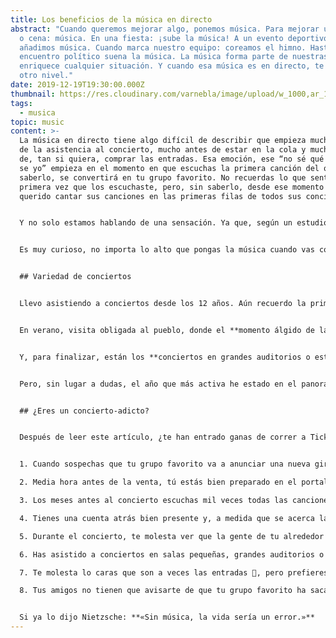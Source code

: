 ```yaml
---
title: Los beneficios de la música en directo
abstract: "Cuando queremos mejorar algo, ponemos música. Para mejorar una comida
  o cena: música. En una fiesta: ¡sube la música! A un evento deportivo, le
  añadimos música. Cuando marca nuestro equipo: coreamos el himno. Hasta en un
  encuentro político suena la música. La música forma parte de nuestras vidas y
  enriquece cualquier situación. Y cuando esa música es en directo, te lleva a
  otro nivel."
date: 2019-12-19T19:30:00.000Z
thumbnail: https://res.cloudinary.com/varnebla/image/upload/w_1000,ar_16:9,c_fill,g_auto,e_sharpen/v1593199774/beneficios_musica/concert-768722_1280_bwjyms.jpg
tags:
  - musica
topic: music
content: >-
  La música en directo tiene algo difícil de describir que empieza mucho antes
  de la asistencia al concierto, mucho antes de estar en la cola y mucho antes
  de, tan si quiera, comprar las entradas. Esa emoción, ese “no sé qué que qué
  se yo” empieza en el momento en que escuchas la primera canción del que, sin
  saberlo, se convertirá en tu grupo favorito. No recuerdas lo que sentiste la
  primera vez que los escuchaste, pero, sin saberlo, desde ese momento **has
  querido cantar sus canciones en las primeras filas de todos sus conciertos**.


  Y no solo estamos hablando de una sensación. Ya que, según un estudio de la Universidad de Deakin (Australia), ir a conciertos te hace más feliz. Para “[If you’re happy and you know it: Music engagement and subjective wellbeing](https://journals.sagepub.com/doi/10.1177/0305735616659552)”, que es el nombre del estudio, se entrevistó a más de 1000 personas y se demostró que aquellos que asisten a conciertos tienen **un nivel de satisfacción mayor en su vida**.


  Es muy curioso, no importa lo alto que pongas la música cuando vas conduciendo (y cantas como si te estuvieras jugando tu estancia en la Academia), nada se compara a la sensación de escuchar las voces de miles de personas cantando contigo, marcando el ritmo con los pies y levantando los brazos al cielo mientras el grupo está tocando sobre el escenario.


  ## Variedad de conciertos


  Llevo asistiendo a conciertos desde los 12 años. Aún recuerdo la primera vez que fui a uno: era verano y fue en la playa. Se trataba del **típico concierto gratuito** que el Ayuntamiento organiza para dar vida a la ciudad en verano, donde el cantante es alguien que quiere volver a estar en el panorama musical. Es pensar en aquellos conciertos y me veo a mi subida a los hombros de mi madre, a quien no le importaba pasarse el día siguiente con dolor de espalda: lo importante era que yo disfrutara al máximo del espectáculo. Les siguieron los **conciertos de la Fiesta Mayor** de mi ciudad, donde el presupuesto era algo más elevado y el cantante incluso aún sonaba en la radio. Recuerdo con cariño esos primeros conciertos, donde lo que importaba era dejarte la voz con tus amigos aunque no conocieras la canción y, una vez acabado, llamada a tus padres para pedirles que, por favor, te dejaran una horita más para poder ir a la feria.


  En verano, visita obligada al pueblo, donde el **momento álgido de las fiestas patronales** eran las tres noches de concierto, protagonizados por orquestas con nombres como «Orquesta Pecado» o «Tentación». Hay que ponerse en contexto: son las fiestas de tu pueblo, vuelves a ver a la familia y te reencuentras con amigos que solo ves de año en año. El plan mejor para tu noche es pedir una cerveza en la barra y bailar toda la noche los «temazos de una vida», no faltan: Amaral, Paquito el Chocolatero, Estopa, Fito y Fitipaldis e, incluso, algunas orquestas se arrancan con el reaggeton más actual. Seguramente todos aquellos que tenéis un pueblo al que volvéis cada año os habéis visualizado en medio de la plaza dándolo todo mientras, de fondo, el sol empieza a despuntar.


  Y, para finalizar, están los **conciertos en grandes auditorios o estadios de fútbol**. Esos conciertos para los que vas ahorrando durante meses, porque no podrías permitirte perdértelos. En mi caso, he tenido el placer de ver a [Coldplay](https://www.youtube.com/watch?v=0MXiBqgqDeI) tocando en el Estadio Olímpico Lluís Companys (mayo 2016) y a [Foo Fighters en el Lollapalooza](https://www.youtube.com/watch?v=QlK3lGFsEgQ) de Berlín (septiembre 2017). También he asistido en tres ocasiones al Palau Sant Jordi de Barcelona para ver tocar a [Fito y Fitipaldis](https://www.youtube.com/watch?v=m3acmB888SY) (en 2010, 2014 y 2018). En ese mismo recinto, he visto dos veces a [Pablo Alborán](https://www.youtube.com/watch?v=JVfHQ6705EE) (en 2015 y 2018) junto a mi madre, mi amiga de la infancia Paqui y su madre. Estos conciertos los recuerdo con muchísimo cariño, porque **son momentos que atesoras siempre**: compartir una de tus grandes aficiones con personas a las que quieres tanto.


  Pero, sin lugar a dudas, el año que más activa he estado en el panorama conciertos ha sido este último, ya que desde abril he asistido a 3 festivales: el **Cruïlla Primavera** del Poble Espanyol de Barcelona, el **Music Port Fest** en Puerto de Sagunto y el **Marenostrum Castle Park** en Fuengirola. Y, en todas las ocasiones, ha sido con la principal motivación de ver en directo a [IZAL](https://www.youtube.com/watch?v=gnTENXZc1jU&t=231s). De hecho, tanto en Barcelona como en Fuengirola, era entrada a concierto único. En el caso de P. de Sagunto, además de disfrutar como nunca de IZAL, pude escuchar en directo a grupos y cantantes que no conocía, como Carlos Sadness o Miss Cafeína, y pude volver a ver a Rayden, a quien había visto tocar en una pequeña sala de Barcelona hace años. **Próximamente** os hablaré de estos festivales: ubicación, organización, ambiente… ¡y os daré consejos por si estáis pensando asistir en futuras ediciones!


  ## ¿Eres un concierto-adicto?


  Después de leer este artículo, ¿te han entrado ganas de correr a Ticketmaster y ver la oferta de conciertos actual? ¿Has revivido el último concierto en el que te dejaste la voz y te mueres de ganas de repetir? ¿Quieres saber si tú también eres un fanático de los conciertos? Si te sientes identificado al menos con 5 de estas afirmaciones, no lo dudes, **¡ERES FAN!**


  1. Cuando sospechas que tu grupo favorito va a anunciar una nueva gira, lo sigues en todas las RRSS (hasta activas las notificaciones🔔), atento al momento en el que anuncien el inicio de la venta de entradas.

  2. Media hora antes de la venta, tú estás bien preparado en el portal de compra de entradas con, al menos, dos dispositivos 💻📱, no vaya a ser que uno se te cuelgue y te quedes sin tus ansiadas entradas.

  3. Los meses antes al concierto escuchas mil veces todas las canciones 🎵. En ocasiones, el resto de grupos dejan de existir para ti, la concentración está claramente dirigida a ser el fan nº 1.

  4. Tienes una cuenta atrás bien presente y, a medida que se acerca la fecha, sufres por cualquier imprevisto 🤷🏻‍♂️ que pueda llevar a la cancelación del concierto/festival.

  5. Durante el concierto, te molesta ver que la gente de tu alrededor no baila 👯‍♀️ y, lo que es peor, ¡que solo se sabe una canción!

  6. Has asistido a conciertos en salas pequeñas, grandes auditorios o incluso en estadios de fútbol, y sabes encontrar matices que te hacen apreciar cada uno de los lugares de forma especial 💕.

  7. Te molesta lo caras que son a veces las entradas 🤑, pero prefieres dejar de disfrutar de otras cosas e invertir el dinero en la experiencia concierto, incluso aunque ya hayas ido a ver a ese grupo/cantante.

  8. Tus amigos no tienen que avisarte de que tu grupo favorito ha sacado nueva fecha de concierto porque saben, con total seguridad, que ya hace semanas que tienes las entradas compradas 🎟🎤.


  Si ya lo dijo Nietzsche: **«Sin música, la vida sería un error.»**
---
```

